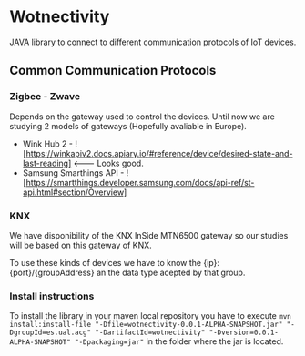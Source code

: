 # Wotnectivity
JAVA library to connect to different communication protocols of IoT devices.

## Common Communication Protocols

### Zigbee - Zwave
Depends on the gateway used to control the devices. Until now we are studying 2 models of gateways (Hopefully avaliable in Europe).

* Wink Hub 2 - ![https://winkapiv2.docs.apiary.io/#reference/device/desired-state-and-last-reading] <--- Looks good.
* Samsung Smarthings API - ![https://smartthings.developer.samsung.com/docs/api-ref/st-api.html#section/Overview]

### KNX

We have disponibility of the KNX InSide MTN6500 gateway so our studies will be based on this gateway of KNX.

To use these kinds of devices we have to know the {ip}:{port}/{groupAddress} an the data type acepted by that group.

### Install instructions

To install the library in your maven local repository you have to execute `mvn install:install-file "-Dfile=wotnectivity-0.0.1-ALPHA-SNAPSHOT.jar" "-DgroupId=es.ual.acg" "-DartifactId=wotnectivity" "-Dversion=0.0.1-ALPHA-SNAPSHOT" "-Dpackaging=jar"` in the folder where the jar is located.